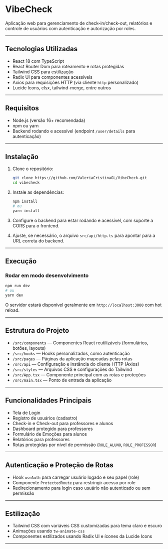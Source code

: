 # VibeCheck

Aplicação web para gerenciamento de check-in/check-out, relatórios e controle de usuários com autenticação e autorização por roles.

---

## Tecnologias Utilizadas

- React 18 com TypeScript  
- React Router Dom para roteamento e rotas protegidas  
- Tailwind CSS para estilização  
- Radix UI para componentes acessíveis  
- Axios para requisições HTTP (via cliente `http` personalizado)  
- Lucide Icons, clsx, tailwind-merge, entre outros

---

## Requisitos

- Node.js (versão 16+ recomendada)  
- npm ou yarn  
- Backend rodando e acessível (endpoint `/user/details` para autenticação)  

---

## Instalação

1. Clone o repositório:
   ```bash
   git clone https://github.com/ValeriaCristinaGL/VibeCheck.git
   cd vibecheck
   ```

2. Instale as dependências:
   ```bash
   npm install
   # ou
   yarn install
   ```

3. Configure o backend para estar rodando e acessível, com suporte a CORS para o frontend.

4. Ajuste, se necessário, o arquivo `src/api/http.ts` para apontar para a URL correta do backend.

---

## Execução

### Rodar em modo desenvolvimento

```bash
npm run dev
# ou
yarn dev
```

O servidor estará disponível geralmente em `http://localhost:3000` com hot reload.

---

## Estrutura do Projeto

- `/src/components` — Componentes React reutilizáveis (formulários, botões, layouts)  
- `/src/hooks` — Hooks personalizados, como autenticação  
- `/src/pages` — Páginas da aplicação mapeadas pelas rotas  
- `/src/api` — Configuração e instância do cliente HTTP (Axios)  
- `/src/styles` — Arquivos CSS e configurações do Tailwind  
- `/src/App.tsx` — Componente principal com as rotas e proteções  
- `/src/main.tsx` — Ponto de entrada da aplicação  

---

## Funcionalidades Principais

- Tela de Login  
- Registro de usuários (cadastro)  
- Check-in e Check-out para professores e alunos  
- Dashboard protegido para professores  
- Formulário de Emoções para alunos  
- Relatórios para professores  
- Rotas protegidas por nível de permissão (`ROLE_ALUNO`, `ROLE_PROFESSOR`)

---

## Autenticação e Proteção de Rotas

- Hook `useAuth` para carregar usuário logado e seu papel (role)  
- Componente `ProtectedRoute` para restringir acesso por role  
- Redirecionamento para login caso usuário não autenticado ou sem permissão

---

## Estilização

- Tailwind CSS com variáveis CSS customizadas para tema claro e escuro  
- Animações usando `tw-animate-css`  
- Componentes estilizados usando Radix UI e ícones da Lucide Icons  

---
